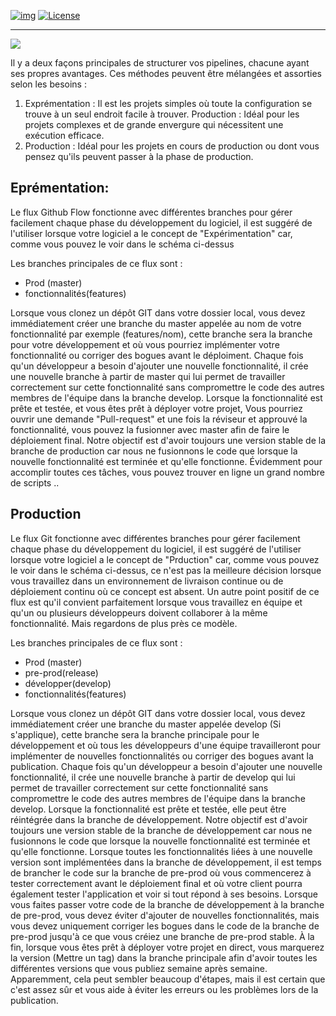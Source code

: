 <!-- ENTETE -->
[![img](https://img.shields.io/badge/Lifecycle-Experimental-339999)](https://www.quebec.ca/gouv/politiques-orientations/vitrine-numeriqc/accompagnement-des-organismes-publics/demarche-conception-services-numeriques)
[![License](https://img.shields.io/badge/Licence-LiLiQ--R-blue)](LICENSE_FR)

---

<div>
    <img src="./images/mcn.png">
</div>
<!-- FIN ENTETE -->

Il y a deux façons principales de structurer vos pipelines, chacune ayant ses propres avantages. Ces méthodes peuvent être mélangées et assorties selon les besoins :

1. Exprémentation : Il est les projets simples où toute la configuration se trouve à un seul endroit facile à trouver.
Production : Idéal pour les projets complexes et de grande envergure qui nécessitent une exécution efficace.
2. Production : Idéal pour les projets en cours de production ou dont vous pensez qu'ils peuvent passer à la phase de production.

## Eprémentation:
Le flux Github Flow fonctionne avec différentes branches pour gérer facilement chaque phase du développement du logiciel, il est suggéré de l'utiliser lorsque votre logiciel a le concept de "Expérimentation" car, comme vous pouvez le voir dans le schéma ci-dessus

Les branches principales de ce flux sont :

- Prod (master)
- fonctionnalités(features)

Lorsque vous clonez un dépôt GIT dans votre dossier local, vous devez immédiatement créer une branche du master appelée au nom de votre fonctionnalité par exemple (features/nom), cette branche sera la branche pour votre développement et où vous pourriez implémenter votre  fonctionnalité ou corriger des bogues avant le déploiment. Chaque fois qu'un développeur a besoin d'ajouter une nouvelle fonctionnalité, il crée une nouvelle branche à partir de master qui lui permet de travailler correctement sur cette fonctionnalité sans compromettre le code des autres membres de l'équipe dans la branche develop.
Lorsque la fonctionnalité est prête et testée, et vous êtes prêt à déployer votre projet, Vous pourriez ouvrir une demande "Pull-request" et une fois la réviseur et approuvé la fonctionnalité, vous pouvez la fusionner avec master afin de faire le déploiement final. 
Notre objectif est d'avoir toujours une version stable de la branche de production car nous ne fusionnons le code que lorsque la nouvelle fonctionnalité est terminée et qu'elle fonctionne.
Évidemment pour accomplir toutes ces tâches, vous pouvez trouver en ligne un grand nombre de scripts ..


## Production
Le flux Git fonctionne avec différentes branches pour gérer facilement chaque phase du développement du logiciel, il est suggéré de l'utiliser lorsque votre logiciel a le concept de "Prduction" car, comme vous pouvez le voir dans le schéma ci-dessus, ce n'est pas la meilleure décision lorsque vous travaillez dans un environnement de livraison continue ou de déploiement continu où ce concept est absent.
Un autre point positif de ce flux est qu'il convient parfaitement lorsque vous travaillez en équipe et qu'un ou plusieurs développeurs doivent collaborer à la même fonctionnalité.
Mais regardons de plus près ce modèle.

Les branches principales de ce flux sont :

- Prod (master)
- pre-prod(release)
- développer(develop)
- fonctionnalités(features)

Lorsque vous clonez un dépôt GIT dans votre dossier local, vous devez immédiatement créer une branche du master appelée develop (Si s'applique), cette branche sera la branche principale pour le développement et où tous les développeurs d'une équipe travailleront pour implémenter de nouvelles fonctionnalités ou corriger des bogues avant la publication.
Chaque fois qu'un développeur a besoin d'ajouter une nouvelle fonctionnalité, il crée une nouvelle branche à partir de develop qui lui permet de travailler correctement sur cette fonctionnalité sans compromettre le code des autres membres de l'équipe dans la branche develop.
Lorsque la fonctionnalité est prête et testée, elle peut être réintégrée dans la branche de développement. Notre objectif est d'avoir toujours une version stable de la branche de développement car nous ne fusionnons le code que lorsque la nouvelle fonctionnalité est terminée et qu'elle fonctionne.
Lorsque toutes les fonctionnalités liées à une nouvelle version sont implémentées dans la branche de développement, il est temps de brancher le code sur la branche de pre-prod où vous commencerez à tester correctement avant le déploiement final et où votre client pourra également tester l'application et voir si tout répond à ses besoins.
Lorsque vous faites passer votre code de la branche de développement à la branche de pre-prod, vous devez éviter d'ajouter de nouvelles fonctionnalités, mais vous devez uniquement corriger les bogues dans le code de la branche de pre-prod jusqu'à ce que vous créiez une branche de pre-prod stable.
À la fin, lorsque vous êtes prêt à déployer votre projet en direct, vous marquerez la version (Mettre un tag) dans la branche principale afin d'avoir toutes les différentes versions que vous publiez semaine après semaine.
Apparemment, cela peut sembler beaucoup d'étapes, mais il est certain que c'est assez sûr et vous aide à éviter les erreurs ou les problèmes lors de la publication.
